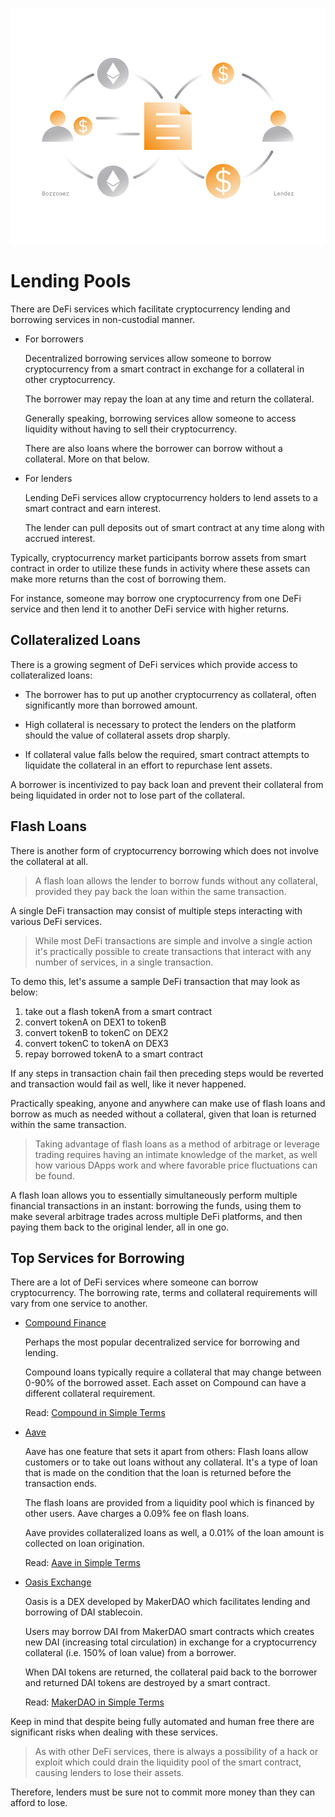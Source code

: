 ![](./images/defi2-lendborrow-l.png)

# Lending Pools

There are DeFi services which facilitate cryptocurrency lending and borrowing services in non-custodial manner.

- For borrowers

    Decentralized borrowing services allow someone to borrow cryptocurrency from a smart contract in exchange for a collateral in other cryptocurrency.
    
    The borrower may repay the loan at any time and return the collateral.
    
    Generally speaking, borrowing services allow someone to access liquidity without having to sell their cryptocurrency. 
    
    There are also loans where the borrower can borrow without a collateral. More on that below.
        
- For lenders

    Lending DeFi services allow cryptocurrency holders to lend assets to a smart contract and earn interest. 
    
    The lender can pull deposits out of smart contract at any time along with accrued interest.

Typically, cryptocurrency market participants borrow assets from smart contract in order to utilize these funds in activity where these assets can make more returns than the cost of borrowing them.

For instance, someone may borrow one cryptocurrency from one DeFi service and then lend it to another DeFi service with higher returns.

## Collateralized Loans

There is a growing segment of DeFi services which provide access to collateralized loans:

- The borrower has to put up another cryptocurrency as collateral, often significantly more than borrowed amount.

- High collateral is necessary to protect the lenders on the platform should the value of collateral assets drop sharply.

- If collateral value falls below the required, smart contract attempts to liquidate the collateral in an effort to repurchase lent assets. 

A borrower is incentivized to pay back loan and prevent their collateral from being liquidated in order not to lose part of the collateral.

## Flash Loans

There is another form of cryptocurrency borrowing which does not involve the collateral at all. 

> A flash loan allows the lender to borrow funds without any collateral, provided they pay back the loan within the same transaction. 

A single DeFi transaction may consist of multiple steps interacting with various DeFi services. 

> While most DeFi transactions are simple and involve a single action it's practically possible to create transactions that interact with any number of services, in a single transaction.

To demo this, let's assume a sample DeFi transaction that may look as below: 

1. take out a flash tokenA from a smart contract
2. convert tokenA on DEX1 to tokenB
3. convert tokenB to tokenC on DEX2
4. convert tokenC to tokenA on DEX3
5. repay borrowed tokenA to a smart contract

If any steps in transaction chain fail then preceding steps would be reverted and transaction would fail as well, like it never happened.

Practically speaking, anyone and anywhere can make use of flash loans and borrow as much as needed without a collateral, given that loan is returned within the same transaction.

> Taking advantage of flash loans as a method of arbitrage or leverage trading requires having an intimate knowledge of the market, as well how various DApps work and where favorable price fluctuations can be found.

A flash loan allows you to essentially simultaneously perform multiple financial transactions in an instant: borrowing the funds, using them to make several arbitrage trades across multiple DeFi platforms, and then paying them back to the original lender, all in one go.

## Top Services for Borrowing

There are a lot of DeFi services where someone can borrow cryptocurrency. The borrowing rate, terms and collateral requirements will vary from one service to another.

- [Compound Finance](https://compound.finance/markets)

    Perhaps the most popular decentralized service for borrowing and lending. 
    
    Compound loans typically require a collateral that may change between 0-90% of the borrowed asset. Each asset on Compound can have a different collateral requirement.
    
    Read: [Compound in Simple Terms](/guides/token_guides/compound.md)
    
- [Aave](https://app.aave.com/home)

    Aave has one feature that sets it apart from others: Flash loans allow customers or to take out loans without any collateral. It's a type of loan that is made on the condition that the loan is returned before the transaction ends. 
    
    The flash loans are provided from a liquidity pool which is financed by other users. Aave charges a 0.09% fee on flash loans.
    
    Aave provides collateralized loans as well, a 0.01% of the loan amount is collected on loan origination.
    
    Read: [Aave in Simple Terms](/guides/token_guides/aave.md)    
    
- [Oasis Exchange](https://oasis.app/)

    Oasis is a DEX developed by MakerDAO which facilitates lending and borrowing of DAI stablecoin. 
    
    Users may borrow DAI from MakerDAO smart contracts which creates new DAI (increasing total circulation) in exchange for a cryptocurrency collateral (i.e. 150% of loan value) from a borrower.
    
    When DAI tokens are returned, the collateral paid back to the borrower and returned DAI tokens are destroyed by a smart contract.
    
    Read: [MakerDAO in Simple Terms](/guides/token_guides/makerdao.md)
  
Keep in mind that despite being fully automated and human free there are significant risks when dealing with these services.

> As with other DeFi services, there is always a possibility of a hack or exploit which could drain the liquidity pool of the smart contract, causing lenders to lose their assets.

Therefore, lenders must be sure not to commit more money than they can afford to lose. 
